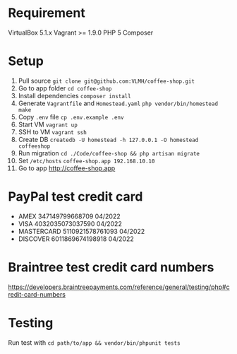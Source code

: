 # Requirement

VirtualBox 5.1.x
Vagrant >= 1.9.0
PHP 5
Composer

# Setup

1. Pull source
   `git clone git@github.com:VLMH/coffee-shop.git`
2. Go to app folder
   `cd coffee-shop`
3. Install dependencies
   `composer install`
4. Generate `Vagrantfile` and `Homestead.yaml`
   `php vendor/bin/homestead make`
5. Copy `.env` file
   `cp .env.example .env`
5. Start VM
   `vagrant up`
6. SSH to VM
   `vagrant ssh`
7. Create DB
   `createdb -U homestead -h 127.0.0.1 -O homestead coffeeshop`
8. Run migration
   `cd ./Code/coffee-shop && php artisan migrate`
9. Set `/etc/hosts`
   `coffee-shop.app 192.168.10.10`
10. Go to app http://coffee-shop.app

# PayPal test credit card

- AMEX 347149799668709 04/2022
- VISA 4032035073037590 04/2022
- MASTERCARD 5110921578761093 04/2022
- DISCOVER 6011869674198918 04/2022


# Braintree test credit card numbers

https://developers.braintreepayments.com/reference/general/testing/php#credit-card-numbers

# Testing

Run test with `cd path/to/app && vendor/bin/phpunit tests`
